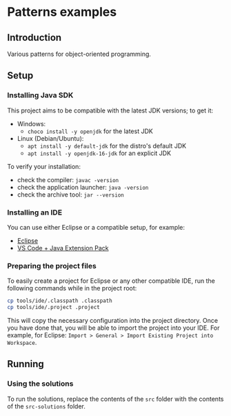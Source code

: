 # Patterns examples

## Introduction

Various patterns for object-oriented programming.


## Setup

### Installing Java SDK

This project aims to be compatible with the latest JDK versions; to get it:

-   Windows:
    -   `choco install -y openjdk` for the latest JDK
-   Linux (Debian/Ubuntu):
    -   `apt install -y default-jdk` for the distro's default JDK
    -   `apt install -y openjdk-16-jdk` for an explicit JDK

To verify your installation:

-   check the compiler: `javac -version`
-   check the application launcher: `java -version`
-   check the archive tool: `jar --version`


### Installing an IDE

You can use either Eclipse or a compatible setup, for example:

-   [Eclipse](https://www.eclipse.org/downloads/packages/)
-   [VS Code + Java Extension Pack](https://code.visualstudio.com/docs/languages/java)


### Preparing the project files

To easily create a project for Eclipse or any other compatible IDE, run the following commands while in the project root:

```sh
cp tools/ide/.classpath .classpath
cp tools/ide/.project .project
```

This will copy the necessary configuration into the project directory. Once you have done that, you will be able to import the project into your IDE. For example, for Eclipse: `Import > General > Import Existing Project into Workspace`.


## Running

### Using the solutions

To run the solutions, replace the contents of the `src` folder with the contents of the `src-solutions` folder.
